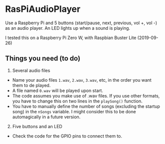 # RasPiAudioPlayer
Use a Raspberry Pi and 5 buttons (start/pause, next, previous, vol +, vol -) as an audio player. An LED lights up when a sound is playing.

I tested this on a Raspberry Pi Zero W, with Raspbian Buster Lite (2019-09-26)

## Things you need (to do)
1. Several audio files
  * Name your audio files `1.wav`, `2.wav`, `3.wav`, etc, in the order you want them to de played.
  * A file named `0.wav` will be played upon start.
  * The code assumes you make use of .wav files. If you use other formats, you have to change this on two lines in the `playSong()` function. 
  * You have to manually define the number of songs (excluding the startup song) in the `nSongs` variable. I might consider this to be done automagically in a future version.

2. Five buttons and an LED
  * Check the code for the GPIO pins to connect them to.

